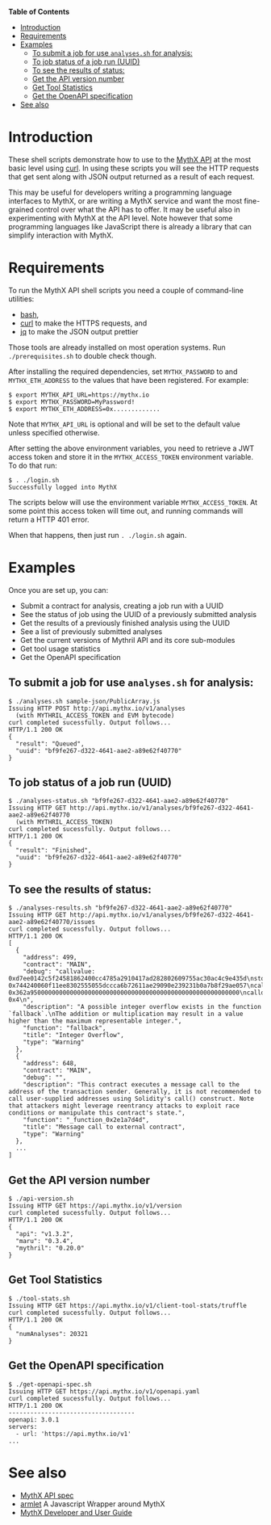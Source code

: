 <!-- markdown-toc start - Don't edit this section. Run M-x markdown-toc-refresh-toc -->
**Table of Contents**

- [Introduction](#introduction)
- [Requirements](#requirements)
- [Examples](#examples)
    - [To submit a job for use `analyses.sh` for analysis:](#to-submit-a-job-for-use-analysessh-for-analysis)
    - [To job status of a job run (UUID)](#to-job-status-of-a-job-run-uuid)
    - [To see the results of status:](#to-see-the-results-of-status)
    - [Get the API version number](#get-the-api-version-number)
    - [Get Tool Statistics](#get-tool-statistics)
    - [Get the OpenAPI specification](#get-the-openapi-specification)
- [See also](#see-also)

<!-- markdown-toc end -->

# Introduction

These shell scripts demonstrate how to use to the [MythX
API](https://staging.api.mythx.io/v1/openapi/) at the most basic level using
[curl](https://curl.haxx.se/download.html).  In using these scripts
you will see the HTTP requests that get sent along with JSON output
returned as a result of each request.

This may be useful for developers writing a programming language
interfaces to MythX, or are writing a MythX service and want the most
fine-grained control over what the API has to offer. It may be useful
also in experimenting with MythX at the API level. Note however that
some programming languages like JavaScript there is already a library
that can simplify interaction with MythX.

# Requirements

To run the MythX API shell scripts you need a couple of command-line utilities:

* [bash](https://www.gnu.org/software/bash/),
* [curl](https://curl.haxx.se/download.html) to make the HTTPS requests, and
* [jq](https://stedolan.github.io/jq/download/) to make the JSON output prettier

Those tools are already installed on most operation systems. Run `./prerequisites.sh` to double check though.

After installing the required dependencies, set
`MYTHX_PASSWORD` to and `MYTHX_ETH_ADDRESS` to the
values that have been registered. For example:

```console
$ export MYTHX_API_URL=https://mythx.io
$ export MYTHX_PASSWORD=MyPassword!
$ export MYTHX_ETH_ADDRESS=0x.............
```

Note that `MYTHX_API_URL` is optional and will be set to the default
value unless specified otherwise.

After  setting the above environment variables, you need to retrieve
a JWT access token and store it in the `MYTHX_ACCESS_TOKEN` environment variable.
To do that run:

```
$ . ./login.sh
Successfully logged into MythX
```

The scripts below will use the environment variable `MYTHX_ACCESS_TOKEN`. At some point this
access token will time out, and running commands will return a HTTP 401 error.

When that happens, then just run `. ./login.sh` again.

# Examples

Once you are set up, you can:

* Submit a contract for analysis, creating a job run with a UUID
* See the status of job using the UUID of a previously submitted analysis
* Get the results of a previously finished analysis using the UUID
* See a list of previously submitted analyses
* Get the current versions of Mythril API and its core sub-modules
* Get tool usage statistics
* Get the OpenAPI specification

## To submit a job for use `analyses.sh` for analysis:

```console
$ ./analyses.sh sample-json/PublicArray.js
Issuing HTTP POST http://api.mythx.io/v1/analyses
  (with MYTHRIL_ACCESS_TOKEN and EVM bytecode)
curl completed sucessfully. Output follows...
HTTP/1.1 200 OK
{
  "result": "Queued",
  "uuid": "bf9fe267-d322-4641-aae2-a89e62f40770"
}
```

## To job status of a job run (UUID)


```console
$ ./analyses-status.sh "bf9fe267-d322-4641-aae2-a89e62f40770"
Issuing HTTP GET http://api.mythx.io/v1/analyses/bf9fe267-d322-4641-aae2-a89e62f40770
  (with MYTHRIL_ACCESS_TOKEN)
curl completed sucessfully. Output follows...
HTTP/1.1 200 OK
{
  "result": "Finished",
  "uuid": "bf9fe267-d322-4641-aae2-a89e62f40770"
}
```

## To see the results of status:

```console
$ ./analyses-results.sh "bf9fe267-d322-4641-aae2-a89e62f40770"
Issuing HTTP GET http://api.mythx.io/v1/analyses/bf9fe267-d322-4641-aae2-a89e62f40770/issues
curl completed sucessfully. Output follows...
HTTP/1.1 200 OK
[
  {
    "address": 499,
    "contract": "MAIN",
    "debug": "callvalue: 0xd7ee0142c5f24581862400cc4785a2910417ad282802609755ac30ac4c9e435d\nstorage_keccac_1461501637330902918203684832716283019655932542975_&\n1461501637330902918203684832716283019655932542975_&\n1461501637330902918203684832716283019655932542975_&\ncalldata_MAIN[4]: 0x744240060f11ee8302555055dccca6b72611ae29090e239231b0a7b8f29ae057\ncalldata_MAIN[0]: 0x362a9500000000000000000000000000000000000000000000000000000000\ncalldatasize_MAIN: 0x4\n",
    "description": "A possible integer overflow exists in the function `fallback`.\nThe addition or multiplication may result in a value higher than the maximum representable integer.",
    "function": "fallback",
    "title": "Integer Overflow",
    "type": "Warning"
  },
  {
    "address": 648,
    "contract": "MAIN",
    "debug": "",
    "description": "This contract executes a message call to the address of the transaction sender. Generally, it is not recommended to call user-supplied addresses using Solidity's call() construct. Note that attackers might leverage reentrancy attacks to exploit race conditions or manipulate this contract's state.",
    "function": "_function_0x2e1a7d4d",
    "title": "Message call to external contract",
    "type": "Warning"
  },
  ...
]
```

## Get the API version number

```console
$ ./api-version.sh
Issuing HTTP GET https://api.mythx.io/v1/version
curl completed sucessfully. Output follows...
HTTP/1.1 200 OK
{
  "api": "v1.3.2",
  "maru": "0.3.4",
  "mythril": "0.20.0"
}
```

## Get Tool Statistics

```console
$ ./tool-stats.sh
Issuing HTTP GET https://api.mythx.io/v1/client-tool-stats/truffle
curl completed sucessfully. Output follows...
HTTP/1.1 200 OK
{
  "numAnalyses": 20321
}
```


## Get the OpenAPI specification

```console
$ ./get-openapi-spec.sh
Issuing HTTP GET https://api.mythx.io/v1/openapi.yaml
curl completed sucessfully. Output follows...
HTTP/1.1 200 OK
-----------------------------------
openapi: 3.0.1
servers:
  - url: 'https://api.mythx.io/v1'
...
```

# See also

* [MythX API spec](https://staging.api.mythx.io/v1/openapi/)
* [armlet](https://npmjs.org/armlet) A Javascript Wrapper around MythX
* [MythX Developer and User Guide](https://docs.mythx.iob)
